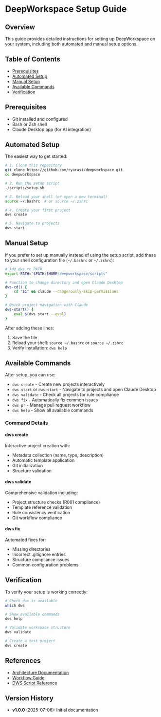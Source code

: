 # DeepWorkspace Setup Guide

<!-- This file follows template @templates/T008 -->

## Overview

This guide provides detailed instructions for setting up DeepWorkspace on your system, including both automated and manual setup options.

## Table of Contents

- [Prerequisites](#prerequisites)
- [Automated Setup](#automated-setup)
- [Manual Setup](#manual-setup)
- [Available Commands](#available-commands)
- [Verification](#verification)

## Prerequisites

- Git installed and configured
- Bash or Zsh shell
- Claude Desktop app (for AI integration)

## Automated Setup

The easiest way to get started:

```bash
# 1. Clone this repository
git clone https://github.com/ryarasi/deepworkspace.git
cd deepworkspace

# 2. Run the setup script
./scripts/setup.sh

# 3. Reload your shell (or open a new terminal)
source ~/.bashrc  # or source ~/.zshrc

# 4. Create your first project
dws create

# 5. Navigate to projects
dws start
```

## Manual Setup

If you prefer to set up manually instead of using the setup script, add these to your shell configuration file (`~/.bashrc` or `~/.zshrc`):

```bash
# Add dws to PATH
export PATH="$PATH:$HOME/deepworkspace/scripts"

# Function to change directory and open Claude Desktop
dws-cd() {
    cd "$1" && claude --dangerously-skip-permissions
}

# Quick project navigation with Claude
dws-start() {
    eval $(dws start --eval)
}
```

After adding these lines:
1. Save the file
2. Reload your shell: `source ~/.bashrc` or `source ~/.zshrc`
3. Verify installation: `dws help`

## Available Commands

After setup, you can use:

- `dws create` - Create new projects interactively
- `dws start` or `dws-start` - Navigate to projects and open Claude Desktop
- `dws validate` - Check all projects for rule compliance
- `dws fix` - Automatically fix common issues
- `dws pr` - Manage pull request workflow
- `dws help` - Show all available commands

### Command Details

#### dws create
Interactive project creation with:
- Metadata collection (name, type, description)
- Automatic template application
- Git initialization
- Structure validation

#### dws validate
Comprehensive validation including:
- Project structure checks (R001 compliance)
- Template reference validation
- Rule consistency verification
- Git workflow compliance

#### dws fix
Automated fixes for:
- Missing directories
- Incorrect .gitignore entries
- Structure compliance issues
- Common configuration problems

## Verification

To verify your setup is working correctly:

```bash
# Check dws is available
which dws

# Show available commands
dws help

# Validate workspace structure
dws validate

# Create a test project
dws create
```

## References

- [Architecture Documentation](architecture.md)
- [Workflow Guide](workflow.md)
- [DWS Script Reference](scripts.md)

## Version History

- **v1.0.0** (2025-07-06): Initial documentation